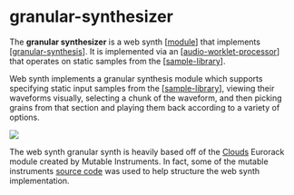 # granular-synthesizer

The **granular synthesizer** is a web synth [[module]] that implements [[granular-synthesis]].  It is implemented via an [[audio-worklet-processor]] that operates on static samples from the [[sample-library]].

Web synth implements a granular synthesis module which supports specifying static input samples from the [[sample-library]], viewing their waveforms visually, selecting a chunk of the waveform, and then picking grains from that section and playing them back according to a variety of options.

![](https://i.ameo.link/8u9.png)

The web synth granular synth is heavily based off of the [Clouds](https://mutable-instruments.net/modules/clouds/) Eurorack module created by Mutable Instruments.  In fact, some of the mutable instruments [source code](https://github.com/pichenettes/eurorack/tree/master/clouds) was used to help structure the web synth implementation.

[//begin]: # "Autogenerated link references for markdown compatibility"
[module]: module "web synth modules"
[granular-synthesis]: granular-synthesis "granular-synthesis"
[audio-worklet-processor]: audio-worklet-processor "audio-worklet-processor"
[sample-library]: sample-library "sample-library"
[//end]: # "Autogenerated link references"

